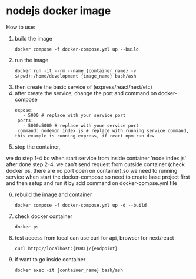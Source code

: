 # nodejs docker image

How to use:
1. build the image
   ```
   docker compose -f docker-compose.yml up --build
   ```
2. run the image 
   ```
   docker run -it --rm --name {container_name} -v $(pwd):/home/development {image_name} bash/ash
   ``` 
3. then create the basic service of (express/react/next/etc)
4. after create the service, change the port and command on docker-compose
   ```
   expose:
      - 5000 # replace with your service port
    ports:
      - 5000:5000 # replace with your service port
    command: nodemon index.js # replace with running service command, this example is running express, if react npm run dev
   ```
5. stop the container,

we do step 1-4 bc when start service from inside container 'node index.js' after done step 2-4, we can't send request from outside container (check docker ps, there are no port open on container),so we need to running service when start the docker-compose so need to create base project first and then setup and run it by add command on docker-compse.yml file

6. rebuild the image and container
   ```
   docker compose -f docker-compose.yml up -d --build
   ```
7. check docker container
   ```
   docker ps
   ```
8. test access from local
    can use curl for api, browser for next/react
   ```
   curl http://localhost:{PORT}/{endpoint}
   ```

9. if want to go inside container
   ```
   docker exec -it {container_name} bash/ash
   ```
